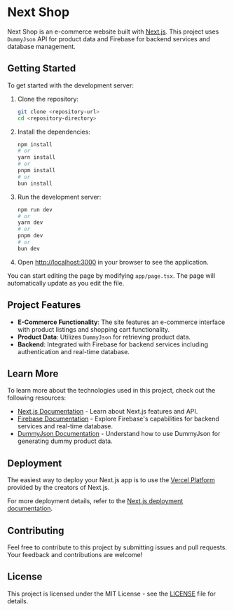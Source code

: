 # Next Shop

Next Shop is an e-commerce website built with [Next.js](https://nextjs.org/). This project uses `DummyJson` API for product data and Firebase for backend services and database management.

## Getting Started

To get started with the development server:

1. Clone the repository:

   ```bash
   git clone <repository-url>
   cd <repository-directory>
   ```

2. Install the dependencies:

   ```bash
   npm install
   # or
   yarn install
   # or
   pnpm install
   # or
   bun install
   ```

3. Run the development server:

   ```bash
   npm run dev
   # or
   yarn dev
   # or
   pnpm dev
   # or
   bun dev
   ```

4. Open [http://localhost:3000](http://localhost:3000) in your browser to see the application.

You can start editing the page by modifying `app/page.tsx`. The page will automatically update as you edit the file.

## Project Features

- **E-Commerce Functionality**: The site features an e-commerce interface with product listings and shopping cart functionality.
- **Product Data**: Utilizes `DummyJson` for retrieving product data.
- **Backend**: Integrated with Firebase for backend services including authentication and real-time database.

## Learn More

To learn more about the technologies used in this project, check out the following resources:

- [Next.js Documentation](https://nextjs.org/docs) - Learn about Next.js features and API.
- [Firebase Documentation](https://firebase.google.com/docs) - Explore Firebase's capabilities for backend services and real-time database.
- [DummyJson Documentation](https://dummyjson.com/) - Understand how to use DummyJson for generating dummy product data.

## Deployment

The easiest way to deploy your Next.js app is to use the [Vercel Platform](https://vercel.com/new?utm_medium=default-template&filter=next.js&utm_source=create-next-app&utm_campaign=create-next-app-readme) provided by the creators of Next.js.

For more deployment details, refer to the [Next.js deployment documentation](https://nextjs.org/docs/deployment).

## Contributing

Feel free to contribute to this project by submitting issues and pull requests. Your feedback and contributions are welcome!

## License

This project is licensed under the MIT License - see the [LICENSE](LICENSE) file for details.
